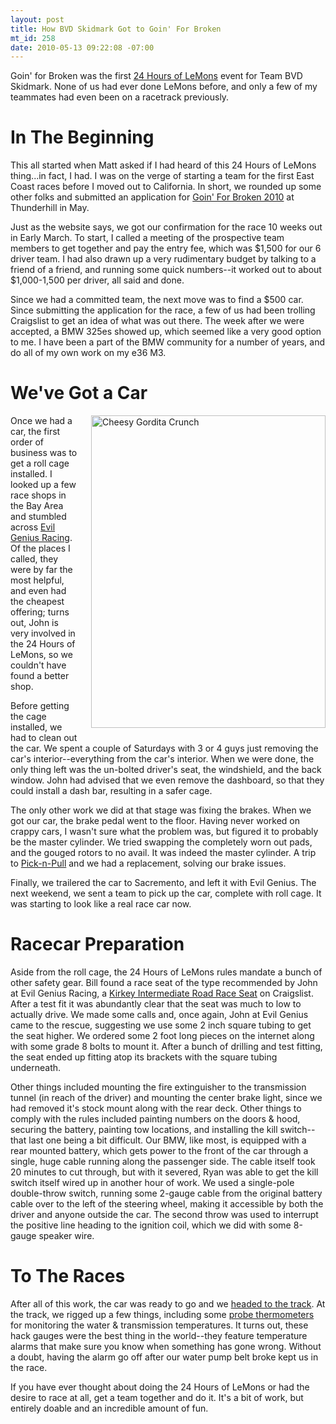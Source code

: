 ```yaml
--- 
layout: post
title: How BVD Skidmark Got to Goin' For Broken
mt_id: 258
date: 2010-05-13 09:22:08 -07:00
---
```

Goin' for Broken was the first [24 Hours of LeMons](http://www.24hoursoflemons.com/) event for Team BVD Skidmark.  None of us had ever done LeMons before, and only a few of my teammates had even been on a racetrack previously.

In The Beginning
=============

This all started when Matt asked if I had heard of this 24 Hours of LeMons thing...in fact, I had.  I was on the verge of starting a team for the first East Coast races before I moved out to California.  In short, we rounded up some other folks and submitted an application for [Goin' For Broken 2010](http://www.24hoursoflemons.com/reno10/) at Thunderhill in May.

Just as the website says, we got our confirmation for the race 10 weeks out in Early March.  To start, I called a meeting of the prospective team members to get together and pay the entry fee, which was $1,500 for our 6 driver team.  I had also drawn up a very rudimentary budget by talking to a friend of a friend, and running some quick numbers--it worked out to about $1,000-1,500 per driver, all said and done.

Since we had a committed team, the next move was to find a $500 car.  Since submitting the application for the race, a few of us had been trolling Craigslist to get an idea of what was out there.  The week after we were accepted, a BMW 325es showed up, which seemed like a very good option to me.  I have been a part of the BMW community for a number of years, and do all of my own work on my e36 M3.

We've Got a Car
=============

<a href="http://www.flickr.com/photos/dinomite/4529690546/"><img alt="Cheesy Gordita Crunch" src="http://farm5.static.flickr.com/4026/4529690546_aebf6e4f62.jpg
" width="375" height="500" class="mt-image-right" style="float: right; margin: 0 0 20px 20px;" /></a>

Once we had a car, the first order of business was to get a roll cage installed.  I looked up a few race shops in the Bay Area and stumbled across [Evil Genius Racing](http://www.evilgeniusracing.com/).  Of the places I called, they were by far the most helpful, and even had the cheapest offering; turns out, John is very involved in the 24 Hours of LeMons, so we couldn't have found a better shop.

Before getting the cage installed, we had to clean out the car.  We spent a couple of Saturdays with 3 or 4 guys just removing the car's interior--everything from the car's interior.  When we were done, the only thing left was the un-bolted driver's seat, the windshield, and the back window.  John had advised that we even remove the dashboard, so that they could install a dash bar, resulting in a safer cage.

The only other work we did at that stage was fixing the brakes.  When we got our car, the brake pedal went to the floor. Having never worked on crappy cars, I wasn't sure what the problem was, but figured it to probably be the master cylinder.  We tried swapping the completely worn out pads, and the gouged rotors to no avail.  It was indeed the master cylinder.  A trip to [Pick-n-Pull](http://www.picknpull.com) and we had a replacement, solving our brake issues.

Finally, we trailered the car to Sacremento, and left it with Evil Genius.  The next weekend, we sent a team to pick up the car, complete with roll cage.  It was starting to look like a real race car now.

Racecar Preparation
================

Aside from the roll cage, the 24 Hours of LeMons rules mandate a bunch of other safety gear.  Bill found a race seat of the type recommended by John at Evil Genius Racing, a [Kirkey Intermediate Road Race Seat](http://www.ioportracing.com/Merchant2/merchant.mvc?Screen=PROD&Product_Code=K47&Category_Code=KRS1) on Craigslist.  After a test fit it was abundantly clear that the seat was much to low to actually drive.  We made some calls and, once again, John at Evil Genius came to the rescue, suggesting we use some 2 inch square tubing to get the seat higher.  We ordered some 2 foot long pieces on the internet along with some grade 8 bolts to mount it.  After a bunch of drilling and test fitting, the seat ended up fitting atop its brackets with the square tubing underneath.

Other things included mounting the fire extinguisher to the transmission tunnel (in reach of the driver) and mounting the center brake light, since we had removed it's stock mount along with the rear deck.  Other things to comply with the rules included painting numbers on the doors & hood, securing the battery, painting tow locations, and installing the kill switch--that last one being a bit difficult.  Our BMW, like most, is equipped with a rear mounted battery, which gets power to the front of the car through a single, huge cable running along the passenger side.  The cable itself took 20 minutes to cut through, but with it severed, Ryan was able to get the kill switch itself wired up in another hour of work.  We used a single-pole double-throw switch, running some 2-gauge cable from the original battery cable over to the left of the steering wheel, making it accessible by both the driver and anyone outside the car.  The second throw was used to interrupt the positive line heading to the ignition coil, which we did with some 8-gauge speaker wire.

To The Races
===========

After all of this work, the car was ready to go and we [headed to the track](http://dinomite.net/2010/bvd-skidmarks-first-24-hours-of-lemons/).  At the track, we rigged up a few things, including some [probe thermometers](http://www.amazon.com/Polder-Original-Cooking-Timer-Thermometer/dp/B0000CF5MT/ref=sr_1_6?ie=UTF8&s=home-garden&qid=1273725647&sr=8-6) for monitoring the water & transmission temperatures.  It turns out, these hack gauges were the best thing in the world--they feature temperature alarms that make sure you know when something has gone wrong.  Without a doubt, having the alarm go off after our water pump belt broke kept us in the race.

If you have ever thought about doing the 24 Hours of LeMons or had the desire to race at all, get a team together and do it.  It's a bit of work, but entirely doable and an incredible amount of fun. 
